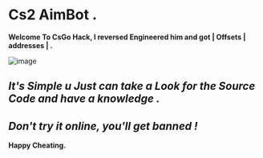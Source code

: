 # Cs2 AimBot .


**Welcome To CsGo Hack, I reversed Engineered him and got | Offsets | addresses | .**

![image](https://github.com/rootL0r/Cs2Bot/assets/157466888/bef7ddc4-f18d-4e8b-8854-87d93c1a9a64)

***It's Simple u Just can take a Look for the Source Code and have a knowledge .***
----------------
***Don't try it online, you'll get banned !*** 
----------------
**Happy Cheating.**
